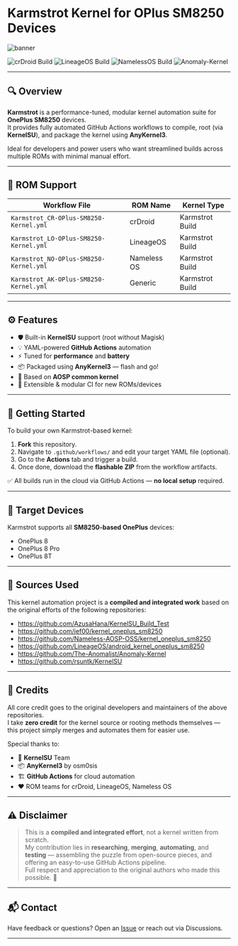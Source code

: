 # Karmstrot Kernel for OPlus SM8250 Devices

![banner](https://github.com/user-attachments/assets/6acc7ee0-427b-42e9-8964-52ccf72b44df)


![crDroid Build](https://img.shields.io/github/actions/workflow/status/rohanbatrain/Karmstrot-Builds/Karmstrot_CR-OPlus-SM8250-Kernel.yml?label=crDroid)
![LineageOS Build](https://img.shields.io/github/actions/workflow/status/rohanbatrain/Karmstrot-Builds/Karmstrot_LO-OPlus-SM8250-Kernel.yml?label=LineageOS)
![NamelessOS Build](https://img.shields.io/github/actions/workflow/status/rohanbatrain/Karmstrot-Builds/Karmstrot_NO-OPlus-SM8250-Kernel.yml?label=NamelessOS)
![Anomaly-Kernel](https://img.shields.io/github/actions/workflow/status/rohanbatrain/Karmstrot-Builds/Karmstrot_AK-OPlus-SM8250-Kernel.yml?label=Anomaly-Kernel)




---

## 🔍 Overview

**Karmstrot** is a performance-tuned, modular kernel automation suite for **OnePlus SM8250** devices.  
It provides fully automated GitHub Actions workflows to compile, root (via **KernelSU**), and package the kernel using **AnyKernel3**.

Ideal for developers and power users who want streamlined builds across multiple ROMs with minimal manual effort.

---

## 🌟 ROM Support

| Workflow File                          | ROM Name    | Kernel Type     |
| -------------------------------------- | ----------- | ----------------|
| `Karmstrot_CR-OPlus-SM8250-Kernel.yml` | crDroid     | Karmstrot Build |
| `Karmstrot_LO-OPlus-SM8250-Kernel.yml` | LineageOS   | Karmstrot Build |
| `Karmstrot_NO-OPlus-SM8250-Kernel.yml` | Nameless OS | Karmstrot Build |
| `Karmstrot_AK-OPlus-SM8250-Kernel.yml` | Generic     | Karmstrot Build |

---

## ⚙️ Features

* 🛡️ Built-in **KernelSU** support (root without Magisk)
* 💡 YAML-powered **GitHub Actions** automation
* ⚡ Tuned for **performance** and **battery**
* 📦 Packaged using **AnyKernel3** — flash and go!
* 🔗 Based on **AOSP common kernel**
* 🔁 Extensible & modular CI for new ROMs/devices

---

## 🚀 Getting Started

To build your own Karmstrot-based kernel:

1. **Fork** this repository.
2. Navigate to `.github/workflows/` and edit your target YAML file (optional).
3. Go to the **Actions** tab and trigger a build.
4. Once done, download the **flashable ZIP** from the workflow artifacts.

✅ All builds run in the cloud via GitHub Actions — **no local setup** required.

---

## 📱 Target Devices

Karmstrot supports all **SM8250-based OnePlus** devices:

- OnePlus 8
- OnePlus 8 Pro
- OnePlus 8T

---

## 📂 Sources Used

This kernel automation project is a **compiled and integrated work** based on the original efforts of the following repositories:

- https://github.com/AzusaHana/KernelSU_Build_Test  
- https://github.com/jef00/kernel_oneplus_sm8250  
- https://github.com/Nameless-AOSP-OSS/kernel_oneplus_sm8250  
- https://github.com/LineageOS/android_kernel_oneplus_sm8250  
- https://github.com/The-Anomalist/Anomaly-Kernel  
- https://github.com/rsuntk/KernelSU  

---

## 🙌 Credits

All core credit goes to the original developers and maintainers of the above repositories.  
I take **zero credit** for the kernel source or rooting methods themselves — this project simply merges and automates them for easier use.

Special thanks to:

- 🧠 **KernelSU** Team  
- 📦 **AnyKernel3** by osm0sis  
- 🏗️ **GitHub Actions** for cloud automation  
- ❤️ ROM teams for crDroid, LineageOS, Nameless OS

---

## ⚠️ Disclaimer

> This is a **compiled and integrated effort**, not a kernel written from scratch.  
> My contribution lies in **researching**, **merging**, **automating**, and **testing** — assembling the puzzle from open-source pieces, and offering an easy-to-use GitHub Actions pipeline.  
> Full respect and appreciation to the original authors who made this possible. 🙏

---

## 📬 Contact

Have feedback or questions? Open an [Issue](https://github.com/rohanbatrain/Karmstrot-Builds/issues) or reach out via Discussions.

---
